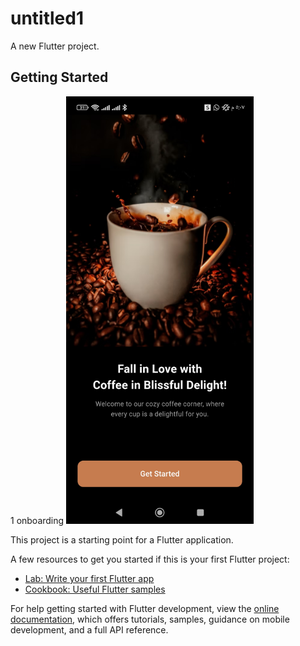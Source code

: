 # untitled1

A new Flutter project.

## Getting Started

1 onboarding 
<img src="https://raw.githubusercontent.com/Mohammedalyazidi/coffe-flutter-/37e2c7827d7742dc3a0a621b2c793eb84d345cad/Screenshot_%D9%A2%D9%A0%D9%A2%D9%A5-%D9%A0%D9%A6-%D9%A1%D9%A3-%D9%A1%D9%A7-%D9%A0%D9%A7-%D9%A4%D9%A1-%D9%A2%D9%A5%D9%A0_com.example.untitled1.jpg" alt="Screenshot" width="300"/>




This project is a starting point for a Flutter application.

A few resources to get you started if this is your first Flutter project:

- [Lab: Write your first Flutter app](https://docs.flutter.dev/get-started/codelab)
- [Cookbook: Useful Flutter samples](https://docs.flutter.dev/cookbook)

For help getting started with Flutter development, view the
[online documentation](https://docs.flutter.dev/), which offers tutorials,
samples, guidance on mobile development, and a full API reference.
